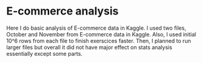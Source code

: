 # E-commerce analysis

Here I do basic analysis of E-commerce data in Kaggle. 
I used two files, October and November from E-commerce data in Kaggle. Also, I used initial 10^6 rows from each file to finish exerscices faster. 
Then, I planned to run larger files but overall it did not have major effect on stats analysis essentially except some parts. 

